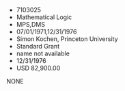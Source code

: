 * 7103025
* Mathematical Logic
* MPS,DMS
* 07/01/1971,12/31/1976
* Simon Kochen, Princeton University
* Standard Grant
*   name not available
* 12/31/1976
* USD 82,900.00

NONE